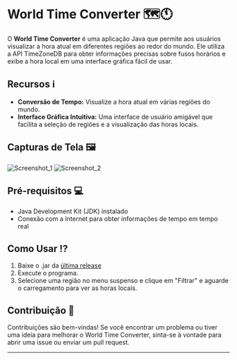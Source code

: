 # World Time Converter 🗺️🕚

O **World Time Converter** é uma aplicação Java que permite aos usuários visualizar a hora atual em diferentes regiões ao redor do mundo. Ele utiliza a API TimeZoneDB para obter informações precisas sobre fusos horários e exibe a hora local em uma interface gráfica fácil de usar.

## Recursos ℹ️

- **Conversão de Tempo:** Visualize a hora atual em várias regiões do mundo.
- **Interface Gráfica Intuitiva:** Uma interface de usuário amigável que facilita a seleção de regiões e a visualização das horas locais.

## Capturas de Tela 🖼️

![Screenshot_1](https://github.com/slmdnkasr/WorldTimeConverter/assets/115676743/d25b3a1e-8356-4cac-a0b0-c9b664f8fdd9)
![Screenshot_2](https://github.com/slmdnkasr/WorldTimeConverter/assets/115676743/f198d170-a7bc-4ab0-ab81-210753c5b3fe)






## Pré-requisitos 💻

- Java Development Kit (JDK) instalado
- Conexão com a Internet para obter informações de tempo em tempo real

## Como Usar ⁉️

1. Baixe o .jar da [última release](https://github.com/slmdnkasr/WorldTimeConverter/releases/tag/0.1.0-alpha)
2. Execute o programa.
4. Selecione uma região no menu suspenso e clique em "Filtrar" e aguarde o carregamento para ver as horas locais.

## Contribuição 🤝

Contribuições são bem-vindas! Se você encontrar um problema ou tiver uma ideia para melhorar o World Time Converter, sinta-se à vontade para abrir uma issue ou enviar um pull request.

---
